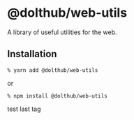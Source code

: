 # @dolthub/web-utils

A library of useful utilities for the web.

## Installation

```
% yarn add @dolthub/web-utils
```

or

```
% npm install @dolthub/web-utils
```
test last tag